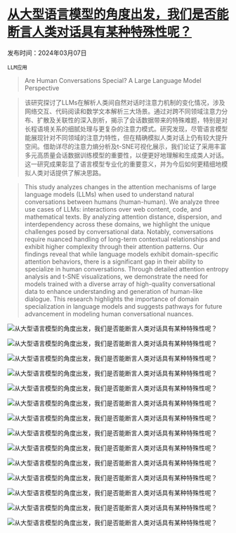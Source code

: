 # [从大型语言模型的角度出发，我们是否能断言人类对话具有某种特殊性呢？](https://arxiv.org/abs/2403.05045)

发布时间：2024年03月07日

`LLM应用`

> Are Human Conversations Special? A Large Language Model Perspective

> 该研究探讨了LLMs在解析人类间自然对话时注意力机制的变化情况，涉及网络交互、代码阅读和数学文本解析三大场景。通过对跨不同领域注意力分布、扩散及关联性的深入剖析，揭示了会话数据带来的特殊难题，特别是对长程语境关系的细腻处理与更复杂的注意力模式。研究发现，尽管语言模型能展现针对不同领域的注意力特性，但在精确模拟人类对话上仍有较大提升空间。借助详尽的注意力熵分析及t-SNE可视化展示，我们论证了采用丰富多元高质量会话数据训练模型的重要性，以便更好地理解和生成类人对话。这一研究成果彰显了语言模型专业化的重要意义，并为今后如何更精细地模拟人类对话提供了解决思路。

> This study analyzes changes in the attention mechanisms of large language models (LLMs) when used to understand natural conversations between humans (human-human). We analyze three use cases of LLMs: interactions over web content, code, and mathematical texts. By analyzing attention distance, dispersion, and interdependency across these domains, we highlight the unique challenges posed by conversational data. Notably, conversations require nuanced handling of long-term contextual relationships and exhibit higher complexity through their attention patterns. Our findings reveal that while language models exhibit domain-specific attention behaviors, there is a significant gap in their ability to specialize in human conversations. Through detailed attention entropy analysis and t-SNE visualizations, we demonstrate the need for models trained with a diverse array of high-quality conversational data to enhance understanding and generation of human-like dialogue. This research highlights the importance of domain specialization in language models and suggests pathways for future advancement in modeling human conversational nuances.

![从大型语言模型的角度出发，我们是否能断言人类对话具有某种特殊性呢？](../../../paper_images/2403.05045/attention-distance-difference-comparison.png)

![从大型语言模型的角度出发，我们是否能断言人类对话具有某种特殊性呢？](../../../paper_images/2403.05045/attention-distance-difference-by-layer-comparison.png)

![从大型语言模型的角度出发，我们是否能断言人类对话具有某种特殊性呢？](../../../paper_images/2403.05045/attention-distance-difference-by-head-comparison.png)

![从大型语言模型的角度出发，我们是否能断言人类对话具有某种特殊性呢？](../../../paper_images/2403.05045/entropy-all-domains.png)

![从大型语言模型的角度出发，我们是否能断言人类对话具有某种特殊性呢？](../../../paper_images/2403.05045/entropy-by-layer-excl-first-tok.png)

![从大型语言模型的角度出发，我们是否能断言人类对话具有某种特殊性呢？](../../../paper_images/2403.05045/entropy-by-head-excl-first-tok.png)

![从大型语言模型的角度出发，我们是否能断言人类对话具有某种特殊性呢？](../../../paper_images/2403.05045/weights-by-domain-combined.png)

![从大型语言模型的角度出发，我们是否能断言人类对话具有某种特殊性呢？](../../../paper_images/2403.05045/llama2-7b-combined-tsne.png)

![从大型语言模型的角度出发，我们是否能断言人类对话具有某种特殊性呢？](../../../paper_images/2403.05045/entropy-by-layer.png)

![从大型语言模型的角度出发，我们是否能断言人类对话具有某种特殊性呢？](../../../paper_images/2403.05045/entropy-by-head.png)

![从大型语言模型的角度出发，我们是否能断言人类对话具有某种特殊性呢？](../../../paper_images/2403.05045/example-conversation-entropy-by-token-37-4.png)

![从大型语言模型的角度出发，我们是否能断言人类对话具有某种特殊性呢？](../../../paper_images/2403.05045/example-web-entropy-by-token-37-4.png)

![从大型语言模型的角度出发，我们是否能断言人类对话具有某种特殊性呢？](../../../paper_images/2403.05045/example-code-entropy-by-token-37-4.png)

![从大型语言模型的角度出发，我们是否能断言人类对话具有某种特殊性呢？](../../../paper_images/2403.05045/example-math-entropy-by-token-37-4.png)